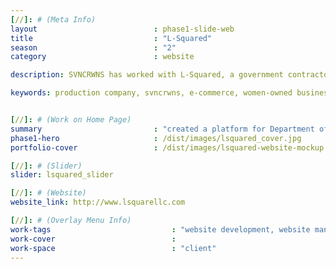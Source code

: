 ```yaml
---
[//]: # (Meta Info)
layout                          : phase1-slide-web
title 					        : "L-Squared"
season				            : "2"
category						: website

description: SVNCRWNS has worked with L-Squared, a government contractor serving clients in Boulder, Colorado, creating a website to meet their marketing goals.

keywords: production company, svncrwns, e-commerce, women-owned businesses, creative team, consulting, business operations, launch my brand, manage my brand, photography, videography, special projects


[//]: # (Work on Home Page)
summary                         : "created a platform for Department of Commerce Contractor, L-Squared to share their services and portfolio of work"
phase1-hero                     : /dist/images/lsquared_cover.jpg
portfolio-cover					: /dist/images/lsquared-website-mockup.jpg

[//]: # (Slider)
slider: lsquared_slider

[//]: # (Website)
website_link: http://www.lsquarellc.com

[//]: # (Overlay Menu Info)
work-tags 							: "website development, website management"
work-cover							:
work-space 							: "client"
---
```

